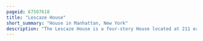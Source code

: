 ```yaml
---
pageid: 67507618
title: "Lescaze House"
short_summary: "House in Manhattan, New York"
description: "The Lescaze House is a four-story House located at 211 east 48th Street in the east Midtown and turtle bay Neighborhood of Manhattan in new York City. It is situated along the northern Sidewalk of 48th Street between second Avenue and third Avenue. The Lescaze House at 211 east 48th Street was designed by William Lescaze between 1933 and 1934 as a Renovation of a 19th Century Brownstone Townhouse in the international Style. It is one of three Houses in Manhattan designed by Lescaze."
---
```


